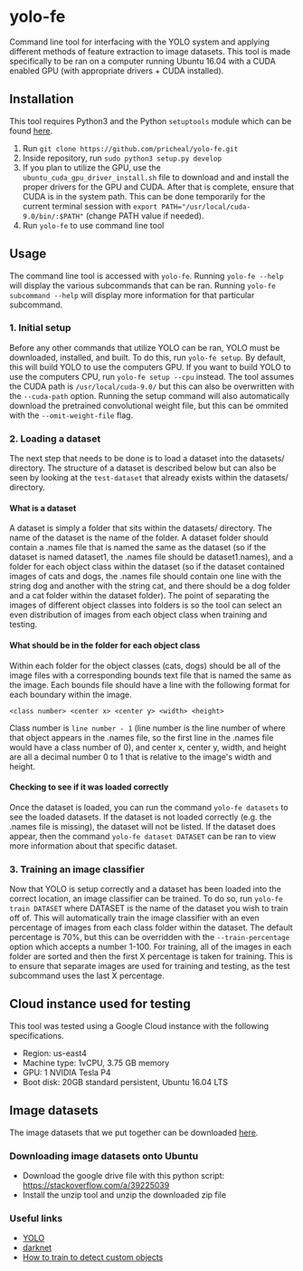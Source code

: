 # yolo-fe
Command line tool for interfacing with the YOLO system and applying different methods of feature extraction to image datasets. This tool is made specifically to be ran on a computer running Ubuntu 16.04 with a CUDA enabled GPU (with appropriate drivers + CUDA installed).

## Installation
This tool requires Python3 and the Python `setuptools` module which can be found [here](https://pypi.org/project/setuptools/).
1. Run `git clone https://github.com/pricheal/yolo-fe.git`
2. Inside repository, run `sudo python3 setup.py develop`
3. If you plan to utilize the GPU, use the `ubuntu_cuda_gpu_driver_install.sh` file to download and and install the proper drivers for the GPU and CUDA. After that is complete, ensure that CUDA is in the system path. This can be done temporarily for the current terminal session with `export PATH="/usr/local/cuda-9.0/bin/:$PATH"` (change PATH value if needed).
4. Run `yolo-fe` to use command line tool

## Usage
The command line tool is accessed with `yolo-fe`. Running `yolo-fe --help` will display the various subcommands that can be ran. Running `yolo-fe subcommand --help` will display more information for that particular subcommand.

### 1. Initial setup
Before any other commands that utilize YOLO can be ran, YOLO must be downloaded, installed, and built. To do this, run `yolo-fe setup`. By default, this will build YOLO to use the computers GPU. If you want to build YOLO to use the computers CPU, run `yolo-fe setup --cpu` instead. The tool assumes the CUDA path is `/usr/local/cuda-9.0/` but this can also be overwritten with the `--cuda-path` option. Running the setup command will also automatically download the pretrained convolutional weight file, but this can be ommited with the `--omit-weight-file` flag.

### 2. Loading a dataset
The next step that needs to be done is to load a dataset into the datasets/ directory. The structure of a dataset is described below but can also be seen by looking at the `test-dataset` that already exists within the datasets/ directory.

#### What is a dataset
A dataset is simply a folder that sits within the datasets/ directory. The name of the dataset is the name of the folder. A dataset folder should contain a .names file that is named the same as the dataset (so if the dataset is named dataset1, the .names file should be dataset1.names), and a folder for each object class within the dataset (so if the dataset contained images of cats and dogs, the .names file should contain one line with the string dog and another with the string cat, and there should be a dog folder and a cat folder within the dataset folder). The point of separating the images of different object classes into folders is so the tool can select an even distribution of images from each object class when training and testing.

#### What should be in the folder for each object class
Within each folder for the object classes (cats, dogs) should be all of the image files with a corresponding bounds text file that is named the same as the image. Each bounds file should have a line with the following format for each boundary within the image.
```
<class number> <center x> <center y> <width> <height>
```
Class number is `line number - 1` (line number is the line number of where that object appears in the .names file, so the first line in the .names file would have a class number of 0), and center x, center y, width, and height are all a decimal number 0 to 1 that is relative to the image's width and height.

#### Checking to see if it was loaded correctly
Once the dataset is loaded, you can run the command `yolo-fe datasets` to see the loaded datasets. If the dataset is not loaded correctly (e.g. the .names file is missing), the dataset will not be listed. If the dataset does appear, then the command `yolo-fe dataset DATASET` can be ran to view more information about that specific dataset.

### 3. Training an image classifier
Now that YOLO is setup correctly and a dataset has been loaded into the correct location, an image classifier can be trained. To do so, run `yolo-fe train DATASET` where DATASET is the name of the dataset you wish to train off of. This will automatically train the image classifier with an even percentage of images from each class folder within the dataset. The default percentage is 70%, but this can be overridden with the `--train-percentage` option which accepts a number 1-100. For training, all of the images in each folder are sorted and then the first X percentage is taken for training. This is to ensure that separate images are used for training and testing, as the test subcommand uses the last X percentage.

## Cloud instance used for testing

This tool was tested using a Google Cloud instance with the following specifications.
* Region: us-east4
* Machine type: 1vCPU, 3.75 GB memory
* GPU: 1 NVIDIA Tesla P4
* Boot disk: 20GB standard persistent, Ubuntu 16.04 LTS

## Image datasets

The image datasets that we put together can be downloaded [here](https://drive.google.com/open?id=1SU0FHc9mvrm8oLRgoYztfFYCKty2ypyM).

### Downloading image datasets onto Ubuntu
* Download the google drive file with this python script: https://stackoverflow.com/a/39225039
* Install the unzip tool and unzip the downloaded zip file

### Useful links
* [YOLO](https://pjreddie.com/darknet/yolo/)
* [darknet](https://github.com/pjreddie/darknet)
* [How to train to detect custom objects](https://github.com/AlexeyAB/darknet#how-to-train-to-detect-your-custom-objects)
